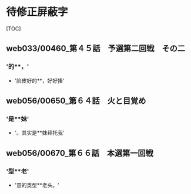 # 待修正屏蔽字

[TOC]

## web033/00460_第４５話　予選第二回戦　その二

### '的**，'

- '脸皮好的**，好好揍'


## web056/00650_第６４話　火と目覚め

### '是**妹'

- '。其实是**妹拜托我'


## web056/00670_第６６話　本選第一回戦

### '型**老'

- '意的类型**老头。'
